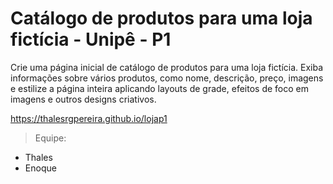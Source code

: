 # Catálogo de produtos para uma loja fictícia - Unipê - P1

Crie uma página inicial de catálogo de produtos para uma loja fictícia. Exiba
informações sobre vários produtos, como nome, descrição, preço, imagens e estilize a
página inteira aplicando layouts de grade, efeitos de foco em imagens e outros designs
criativos.

https://thalesrgpereira.github.io/lojap1

>Equipe:
+  Thales
+  Enoque
